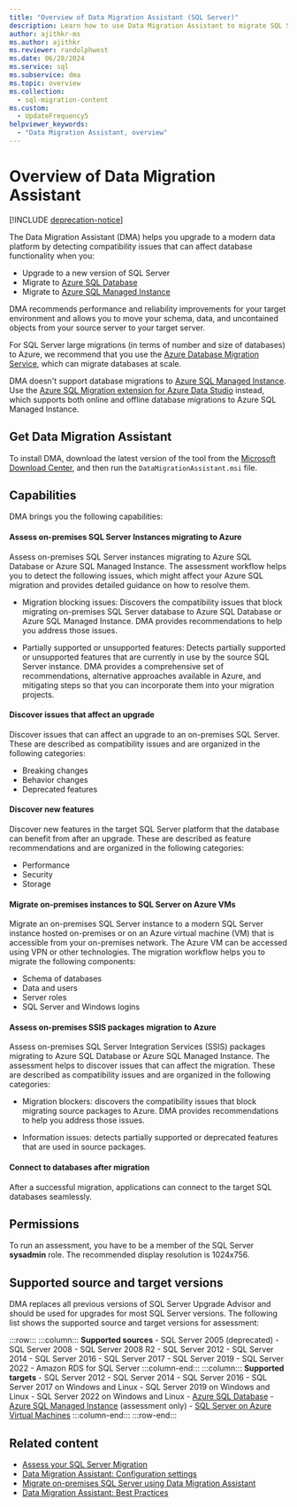 ```yaml
---
title: "Overview of Data Migration Assistant (SQL Server)"
description: Learn how to use Data Migration Assistant to migrate SQL Server databases to other instances of SQL Server, Azure SQL Database, or Azure SQL Managed Instance.
author: ajithkr-ms
ms.author: ajithkr
ms.reviewer: randolphwest
ms.date: 06/28/2024
ms.service: sql
ms.subservice: dma
ms.topic: overview
ms.collection:
  - sql-migration-content
ms.custom:
  - UpdateFrequency5
helpviewer_keywords:
  - "Data Migration Assistant, overview"
---
```


# Overview of Data Migration Assistant

[!INCLUDE [deprecation-notice](includes/deprecation-notice.md)]

The Data Migration Assistant (DMA) helps you upgrade to a modern data platform by detecting compatibility issues that can affect database functionality when you:

- Upgrade to a new version of SQL Server
- Migrate to [Azure SQL Database](/azure/azure-sql/database/sql-database-paas-overview)
- Migrate to [Azure SQL Managed Instance](/azure/azure-sql/managed-instance/sql-managed-instance-paas-overview)

DMA recommends performance and reliability improvements for your target environment and allows you to move your schema, data, and uncontained objects from your source server to your target server.

For SQL Server large migrations (in terms of number and size of databases) to Azure, we recommend that you use the [Azure Database Migration Service](/azure/dms/dms-overview), which can migrate databases at scale.

DMA doesn't support database migrations to [Azure SQL Managed Instance](/azure/azure-sql/managed-instance/sql-managed-instance-paas-overview). Use the [Azure SQL Migration extension for Azure Data Studio](/azure/dms/migration-using-azure-data-studio) instead, which supports both online and offline database migrations to Azure SQL Managed Instance.

## Get Data Migration Assistant

To install DMA, download the latest version of the tool from the [Microsoft Download Center](https://www.microsoft.com/download/details.aspx?id=53595), and then run the `DataMigrationAssistant.msi` file.

## Capabilities

DMA brings you the following capabilities:

#### Assess on-premises SQL Server Instances migrating to Azure

Assess on-premises SQL Server instances migrating to Azure SQL Database or Azure SQL Managed Instance. The assessment workflow helps you to detect the following issues, which might affect your Azure SQL migration and provides detailed guidance on how to resolve them.

- Migration blocking issues: Discovers the compatibility issues that block migrating on-premises SQL Server database to Azure SQL Database or Azure SQL Managed Instance. DMA provides recommendations to help you address those issues.

- Partially supported or unsupported features: Detects partially supported or unsupported features that are currently in use by the source SQL Server instance. DMA provides a comprehensive set of recommendations, alternative approaches available in Azure, and mitigating steps so that you can incorporate them into your migration projects.

#### Discover issues that affect an upgrade

Discover issues that can affect an upgrade to an on-premises SQL Server. These are described as compatibility issues and are organized in the following categories:

- Breaking changes
- Behavior changes
- Deprecated features

#### Discover new features

Discover new features in the target SQL Server platform that the database can benefit from after an upgrade. These are described as feature recommendations and are organized in the following categories:

- Performance
- Security
- Storage

#### Migrate on-premises instances to SQL Server on Azure VMs

Migrate an on-premises SQL Server instance to a modern SQL Server instance hosted on-premises or on an Azure virtual machine (VM) that is accessible from your on-premises network. The Azure VM can be accessed using VPN or other technologies. The migration workflow helps you to migrate the following components:

- Schema of databases
- Data and users
- Server roles
- SQL Server and Windows logins

#### Assess on-premises SSIS packages migration to Azure

Assess on-premises SQL Server Integration Services (SSIS) packages migrating to Azure SQL Database or Azure SQL Managed Instance. The assessment helps to discover issues that can affect the migration. These are described as compatibility issues and are organized in the following categories:

- Migration blockers: discovers the compatibility issues that block migrating source packages to Azure. DMA provides recommendations to help you address those issues.

- Information issues: detects partially supported or deprecated features that are used in source packages.

#### Connect to databases after migration

After a successful migration, applications can connect to the target SQL databases seamlessly.

## Permissions

To run an assessment, you have to be a member of the SQL Server **sysadmin** role. The recommended display resolution is 1024x756.

## Supported source and target versions

DMA replaces all previous versions of SQL Server Upgrade Advisor and should be used for upgrades for most SQL Server versions. The following list shows the supported source and target versions for assessment:

:::row:::
    :::column:::
    **Supported sources**
    - SQL Server 2005 (deprecated)
    - SQL Server 2008
    - SQL Server 2008 R2
    - SQL Server 2012
    - SQL Server 2014
    - SQL Server 2016
    - SQL Server 2017
    - SQL Server 2019
    - SQL Server 2022
    - Amazon RDS for SQL Server
    :::column-end:::
    :::column:::
    **Supported targets**
    - SQL Server 2012
    - SQL Server 2014
    - SQL Server 2016
    - SQL Server 2017 on Windows and Linux
    - SQL Server 2019 on Windows and Linux
    - SQL Server 2022 on Windows and Linux
    - [Azure SQL Database](/azure/azure-sql/database/sql-database-paas-overview)
    - [Azure SQL Managed Instance](/azure/azure-sql/managed-instance/sql-managed-instance-paas-overview) (assessment only)
    - [SQL Server on Azure Virtual Machines](/azure/azure-sql/virtual-machines/windows/sql-server-on-azure-vm-iaas-what-is-overview)
    :::column-end:::
:::row-end:::

## Related content

- [Assess your SQL Server Migration](dma-assesssqlonprem.md)
- [Data Migration Assistant: Configuration settings](dma-configurationsettings.md)
- [Migrate on-premises SQL Server using Data Migration Assistant](dma-migrateonpremsql.md)
- [Data Migration Assistant: Best Practices](dma-bestpractices.md)
